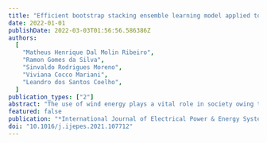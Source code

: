 ```yaml
---
title: "Efficient bootstrap stacking ensemble learning model applied to wind power generation forecasting"
date: 2022-01-01
publishDate: 2022-03-03T01:56:56.586386Z
authors:
  [
    "Matheus Henrique Dal Molin Ribeiro",
    "Ramon Gomes da Silva",
    "Sinvaldo Rodrigues Moreno",
    "Viviana Cocco Mariani",
    "Leandro dos Santos Coelho",
  ]
publication_types: ["2"]
abstract: "The use of wind energy plays a vital role in society owing to its economic and environmental importance. Knowing the wind power generation within a specific time window is useful for facilitating decision making in terms of maintenance, electricity market clearing, and reload sharing. However, the effect of climatic and demographic factors on wind power generation sometimes makes time series forecasting a complex task. Thus, this study evaluates an ensemble learning model that combines bagging and stacking methods applied to time series forecasting with very short-term (10 and 30-minutes) and short-term (60 and 120-minutes) evaluations of wind power generation. Arithmetic and weighted average values were used to integrate the samples from bagging strategy. The weights are defined through multi-objective optimization using a non-dominated sorting genetic algorithm – version II, aiming to enhance the forecasting accuracy and stability simultaneously. To demonstrate the wide applicability of the non-linear ensemble learning model, it is extensively tested with measurement data collected from two wind farms in Bahia State, Brazil. The experimental results show that the proposed ensemble learning model achieves a better forecasting performance than single forecasting models, such as stacking, machine learning, artificial neural networks, and statistical models, with values of approximately 7.63%, 7.58%, 20.8%, and 25%, respectively, in terms of the errors for out-of-sample forecasting reduction. In addition, results with a weighted average are 87.5% superior to those with an arithmetic average for out-of-sample wind power forecasting in the evaluated forecasting horizons. The findings show that the integration of ensemble strategies can provide accurate forecasting results in the renewable energy field."
featured: false
publication: "*International Journal of Electrical Power & Energy Systems*"
doi: "10.1016/j.ijepes.2021.107712"
---
```

